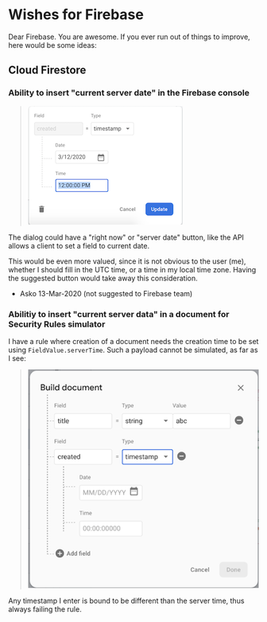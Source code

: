 # Wishes for Firebase

Dear Firebase. You are awesome. If you ever run out of things to improve, here would be some ideas:

## Cloud Firestore

### Ability to insert "current server date" in the Firebase console

>![](.images/firebase-wishes-server-date.png)

The dialog could have a "right now" or "server date" button, like the API allows a client to set a field to current date.

This would be even more valued, since it is not obvious to the user (me), whether I should fill in the UTC time, or a time in my local time zone. Having the suggested button would take away this consideration.

- Asko 13-Mar-2020 (not suggested to Firebase team)

### Abilitiy to insert "current server data" in a document for Security Rules simulator

I have a rule where creation of a document needs the creation time to be set using `FieldValue.serverTime`. Such a payload cannot be simulated, as far as I see:

>![](.images/rules-simulator-building-document.png)

Any timestamp I enter is bound to be different than the server time, thus always failing the rule.

